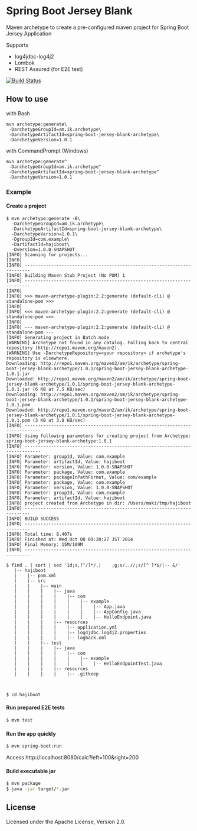 # Spring Boot Jersey Blank

Maven archetype to create a pre-configured maven project for Spring Boot Jersey Application

Supports

* log4jdbc-log4j2
* Lombok
* REST Assured (for E2E test)

[![Build Status](https://travis-ci.org/making/spring-boot-jersey-blank.svg)](https://travis-ci.org/making/spring-boot-jersey-blank)

## How to use

with Bash

    mvn archetype:generate\
     -DarchetypeGroupId=am.ik.archetype\
     -DarchetypeArtifactId=spring-boot-jersey-blank-archetype\
     -DarchetypeVersion=1.0.1

with CommandPrompt (Windows)

    mvn archetype:generate^
     -DarchetypeGroupId=am.ik.archetype^
     -DarchetypeArtifactId=spring-boot-jersey-blank-archetype^
     -DarchetypeVersion=1.0.1

### Example

#### Create a project

```
$ mvn archetype:generate -B\
  -DarchetypeGroupId=am.ik.archetype\
  -DarchetypeArtifactId=spring-boot-jersey-blank-archetype\
  -DarchetypeVersion=1.0.1\
  -DgroupId=com.example\
  -DartifactId=hajiboot\
  -Dversion=1.0.0-SNAPSHOT
[INFO] Scanning for projects...
[INFO]
[INFO] ------------------------------------------------------------------------
[INFO] Building Maven Stub Project (No POM) 1
[INFO] ------------------------------------------------------------------------
[INFO]
[INFO] >>> maven-archetype-plugin:2.2:generate (default-cli) @ standalone-pom >>>
[INFO]
[INFO] <<< maven-archetype-plugin:2.2:generate (default-cli) @ standalone-pom <<<
[INFO]
[INFO] --- maven-archetype-plugin:2.2:generate (default-cli) @ standalone-pom ---
[INFO] Generating project in Batch mode
[WARNING] Archetype not found in any catalog. Falling back to central repository (http://repo1.maven.org/maven2).
[WARNING] Use -DarchetypeRepository=<your repository> if archetype's repository is elsewhere.
Downloading: http://repo1.maven.org/maven2/am/ik/archetype/spring-boot-jersey-blank-archetype/1.0.1/spring-boot-jersey-blank-archetype-1.0.1.jar
Downloaded: http://repo1.maven.org/maven2/am/ik/archetype/spring-boot-jersey-blank-archetype/1.0.1/spring-boot-jersey-blank-archetype-1.0.1.jar (6 KB at 7.5 KB/sec)
Downloading: http://repo1.maven.org/maven2/am/ik/archetype/spring-boot-jersey-blank-archetype/1.0.1/spring-boot-jersey-blank-archetype-1.0.1.pom
Downloaded: http://repo1.maven.org/maven2/am/ik/archetype/spring-boot-jersey-blank-archetype/1.0.1/spring-boot-jersey-blank-archetype-1.0.1.pom (3 KB at 3.8 KB/sec)
[INFO] ----------------------------------------------------------------------------
[INFO] Using following parameters for creating project from Archetype: spring-boot-jersey-blank-archetype:1.0.1
[INFO] ----------------------------------------------------------------------------
[INFO] Parameter: groupId, Value: com.example
[INFO] Parameter: artifactId, Value: hajiboot
[INFO] Parameter: version, Value: 1.0.0-SNAPSHOT
[INFO] Parameter: package, Value: com.example
[INFO] Parameter: packageInPathFormat, Value: com/example
[INFO] Parameter: package, Value: com.example
[INFO] Parameter: version, Value: 1.0.0-SNAPSHOT
[INFO] Parameter: groupId, Value: com.example
[INFO] Parameter: artifactId, Value: hajiboot
[INFO] project created from Archetype in dir: /Users/maki/tmp/hajiboot
[INFO] ------------------------------------------------------------------------
[INFO] BUILD SUCCESS
[INFO] ------------------------------------------------------------------------
[INFO] Total time: 8.407s
[INFO] Finished at: Wed Oct 08 09:20:27 JST 2014
[INFO] Final Memory: 15M/109M
[INFO] ------------------------------------------------------------------------

$ find . | sort | sed '1d;s,[^/]*/,|    ,g;s/..//;s/[^ ]*$/|-- &/'
   |-- hajiboot
   |    |-- pom.xml
   |    |-- src
   |    |    |-- main
   |    |    |    |-- java
   |    |    |    |    |-- com
   |    |    |    |    |    |-- example
   |    |    |    |    |    |    |-- App.java
   |    |    |    |    |    |    |-- AppConfig.java
   |    |    |    |    |    |    |-- HelloEndpoint.java
   |    |    |    |-- resources
   |    |    |    |    |-- application.yml
   |    |    |    |    |-- log4jdbc.log4j2.properties
   |    |    |    |    |-- logback.xml
   |    |    |-- test
   |    |    |    |-- java
   |    |    |    |    |-- com
   |    |    |    |    |    |-- example
   |    |    |    |    |    |    |-- HelloEndpointTest.java
   |    |    |    |-- resources
   |    |    |    |    |-- .gitkeep



$ cd hajiboot
```

#### Run prepared E2E tests

``` bash
$ mvn test
```

#### Run the app quickly

``` bash
$ mvn spring-boot:run
```

Access http://localhost:8080/calc?left=100&right=200

#### Build executable jar

``` bash
$ mvn package
$ java -jar target/*.jar
```

## License

Licensed under the Apache License, Version 2.0.
